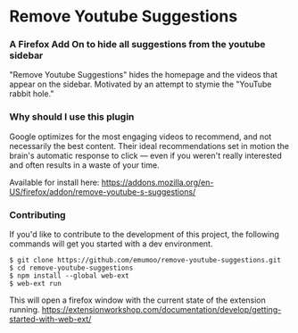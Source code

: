 # Remove Youtube Suggestions
### A Firefox Add On to hide all suggestions from the youtube sidebar

"Remove Youtube Suggestions" hides the homepage and the videos that appear on the sidebar.
Motivated by an attempt to stymie the "YouTube rabbit hole."

### Why should I use this plugin
Google optimizes for the most engaging videos to recommend, and not necessarily the best content. Their ideal recommendations set in motion the brain's automatic response to click — even if you weren't really interested and often results in a waste of your time.

Available for install here: https://addons.mozilla.org/en-US/firefox/addon/remove-youtube-s-suggestions/

### Contributing
If you'd like to contribute to the development of this project, the following commands will get you started with a dev environment.

```
$ git clone https://github.com/emumoo/remove-youtube-suggestions.git
$ cd remove-youtube-suggestions
$ npm install --global web-ext
$ web-ext run
```

This will open a firefox window with the current state of the extension running.
https://extensionworkshop.com/documentation/develop/getting-started-with-web-ext/
